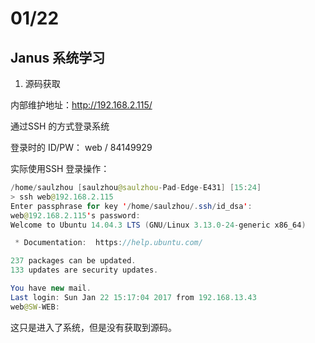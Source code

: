 # 01/22
## Janus 系统学习
1. 源码获取

内部维护地址：http://192.168.2.115/

通过SSH 的方式登录系统

登录时的 ID/PW： web / 84149929

实际使用SSH 登录操作：

```Java
/home/saulzhou [saulzhou@saulzhou-Pad-Edge-E431] [15:24]
> ssh web@192.168.2.115
Enter passphrase for key '/home/saulzhou/.ssh/id_dsa': 
web@192.168.2.115's password: 
Welcome to Ubuntu 14.04.3 LTS (GNU/Linux 3.13.0-24-generic x86_64)

 * Documentation:  https://help.ubuntu.com/

237 packages can be updated.
133 updates are security updates.

You have new mail.
Last login: Sun Jan 22 15:17:04 2017 from 192.168.13.43
web@SW-WEB:
```

这只是进入了系统，但是没有获取到源码。
